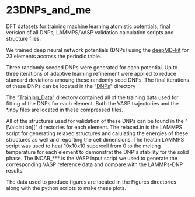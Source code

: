 # 23DNPs_and_me
DFT datasets for training machine learning atomistic potentials, final verision of all DNPs, LAMMPS/VASP validation calculation scripts and structure files.

We trained deep neural network potentials (DNPs) using the [deepMD-kit]( https://github.com/deepmodeling/deepmd-kit/releases/tag/v2.1.2 ) for 23 elements accross the periodic table.

Three randomly seeded DNPs were generated for each potential.  Up to three iterations of adaptive learning refinement were applied to reduce standard deviations amoung these randomly seed DNPs. The final iterations of these DNPs can be located in the "[DNPs](https://github.com/saidigroup/23DNPs_and_me/tree/main/DNPs )" directory

The "[Training_Data](https://github.com/saidigroup/23DNPs_and_me/tree/main/Training_Data)" directory contained all of the training data used for fitting of the DNPs for each element.  Both the VASP trajectories and the *.npy files are located in these compressed files.

All of the structures used for validation of these DNPs can be found in the "[Valdiation](" directories for each element.  The relaxed.in is the LAMMPS script for generating relaxed structures and calulating the energies of these structures as well and reporting the cell dimensions.  The heat.in LAMMPS script was used to heat 10x10x10 supercell from 0 to the melting temperature for each element to demonstrat the DNP's stability for the solid phase.  The INCAR_*** is the VASP input script we used to generate the corresponding VASP reference data and compare with the LAMMPs-DNP results.   

The data used to produce figures are located in the Figures directories along with the python scripts to make these plots.  

